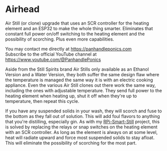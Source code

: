 # Airhead
 Air Still (or clone) upgrade that uses an SCR controller for the heating element and an ESP32 to make the whole thing smarter. Eliminates that constant full power on/off switching to the heating element and the possibility of scorching. Plus even more capabilities.

You may contact me directly at https://panhandleponics.com<br>
Subscribe to the official YouTube channel at https://www.youtube.com/@PanhandlePonics<br>

Aside from the Still Spirits brand Air Stills only available as an Ethanol Version and a Water Version, they both suffer the same design flaw where the temperature is managed the same way it is with an electric cooking appliance. Even the various Air Still clones out there work the same way, including the ones with adjustable temperature. They send full power to the heating element when heating up, shut it off when they're up to temperature, then repeat this cycle.

If you have any suspended solids in your wash, they will scorch and fuse to the bottom as they fall out of solution. This will add foul flavors to anything that you're distilling, especially gin. As with my [RPi-Smart-Still](https://github.com/larry-athey/rpi-smart-still) project, this is solved by replacing the relays or snap switches on the heating element with an SCR controller. As long as the element is always on at some level, heat will radiate upward and force most suspended solids to stay afloat. This will eliminate the possibility of scorching for the most part.
